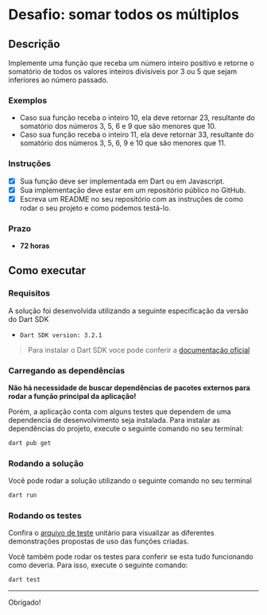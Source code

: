 
# Desafio: somar todos os múltiplos

## Descrição

Implemente uma função que receba um número inteiro positivo e retorne o somatório de todos os valores
inteiros divisíveis por 3 ou 5 que sejam inferiores ao número passado.

### Exemplos

- Caso sua função receba o inteiro 10, ela deve retornar 23, resultante do somatório dos números 3, 5, 6 e
9 que são menores que 10.
- Caso sua função receba o inteiro 11, ela deve retornar 33, resultante do somatório dos números 3, 5, 6, 9
e 10 que são menores que 11.

### Instruções

- [x] Sua função deve ser implementada em Dart ou em Javascript.
- [x] Sua implementação deve estar em um repositório público no GitHub.
- [x] Escreva um README no seu repositório com as instruções de como rodar o seu projeto e como
podemos testá-lo.

### Prazo

- **72 horas**

## Como executar

### Requisitos

A solução foi desenvolvida utilizando a seguinte especificação da versão do Dart SDK

- `Dart SDK version: 3.2.1`

> Para instalar o Dart SDK voce pode conferir a [documentação oficial](https://dart.dev/tutorials/server/get-started#2-install-dart)

### Carregando as dependências

**Não há necessidade de buscar dependências de pacotes externos para rodar a função principal da aplicação!** 

Porém, a aplicação conta com alguns testes que dependem de uma dependencia de desenvolvimento seja instalada. Para instalar as dependências do projeto, execute o seguinte comando no seu terminal:

```bash
dart pub get
```

### Rodando a solução

Você pode rodar a solução utilizando o seguinte comando no seu terminal

```bash
dart run
```

### Rodando os testes

Confira o [arquivo de teste](test/console_test.dart)  unitário para visualizar as diferentes demonstrações propostas de uso das funções criadas.

Você também pode rodar os testes para conferir se esta tudo funcionando como deveria. Para isso, execute o seguinte comando:

```bash
dart test
```

---

Obrigado!
